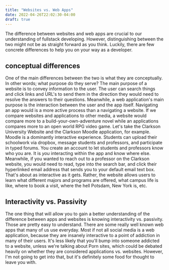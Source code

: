 ```yaml
---
title: "Websites vs. Web Apps"
date: 2022-04-26T22:02:30-04:00
draft: true
---
```


The difference between websites and web apps are crucial to our understanding of fullstack developing. However, distinguishing between the two might not be as straight forward as you think. Luckily, there are few concrete differences to help you on your way as a developer.

## conceptual differences
One of the main differences between the two is what they are conceptually. In other words; what purpose do they serve? The main purpose of a website is to convey information to the user. The user can search things and click links and URL's to send them in the direction they would need to resolve the answers to their questions. Meanwhile, a web application's main purpose is the interaction between the user and the app itself. Navigating an app would is a more active process than a navigating a website. If we compare websites and applications to other media, a website would compare more to a build-your-own-adventure novel while an applications compares more to an open world RPG video game. Let's take the Clarkson University Website and the Clarkson Moodle application, for example. Moodle is a dominantly interactive experience. Students can upload their schoolwork via dropbox, message students and professors, and participate in typed forums. You create an account to let students and professors know who you are. It is *you* interacting within the app and know where else. Meanwhile, if you wanted to reach out to a professor on the Clarkson website, you would need to read, type into the search bar, and click their hyperlinked email address that sends you to your default email text box. That's about as interactive as it gets. Rather, the website allows users to learn what different majors and programs are offered, what campus life is like, where to book a visit, where the hell Potsdam, New York is, etc.

## Interactivity vs. Passivity

The one thing that will allow you to gain a better understanding of the difference between apps and websites is knowing interactivity vs. passivity. Those are pretty easy to understand. There are some really well known web apps that many of us use everyday. Most if not all social media is a web application, because they are insanely interactive to a point of addiction in many of their users. It's less likely that you'll bump into someone addicted to a website, unless we're talking about Porn sites, which could be debated heavily on whether they are considered applications vs. websites. However, I'm not going to get into that, but it's definitely some food for thought to leave you with.
